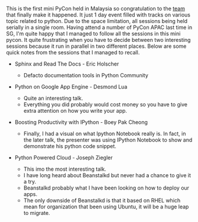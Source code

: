 <!-- 
.. title: Mini PyCon MY 2014
.. slug: mini-pycon-my-2014
.. date: 2014/03/16 08:19:20
.. tags: draft, pycon, python
.. link: 
.. description: 
.. type: text
-->

This is the first mini PyCon held in Malaysia so congratulation to the [team][1] that
finally make it happened. It just 1 day event filled with tracks on various topic
related to python. Due to the space limitation, all sessions being held serially in
a single room. Having attend a number of PyCon APAC last time in SG, I'm quite happy
that I managed to follow all the sessions in this mini pycon. It quite frustrating when
you have to decide between two interesting sessions because it run in parallel in two
different places. Below are some quick notes from the sessions that I managed to recall.

* Sphinx and Read The Docs - Eric Holscher
    - Defacto documentation tools in Python Community

* Python on Google App Engine - Desmond Lua
    - Quite an interesting talk.
    - Everything you did probably would cost money so you have to give extra
      attention on how you write your app.

* Boosting Productivity with IPython - Boey Pak Cheong
    - Finally, I had a visual on what Ipython Notebook really is. In fact, in the
      later talk, the presenter was using IPython Notebook to show and demonstrate
      his python code snippet.

* Python Powered Cloud - Joseph Ziegler
    - This imo the most interesting talk.
    - I have long heard about Beanstalkd but never had a chance to give it a try.
    - Beanstalkd probably what I have been looking on how to deploy our apps.
    - The only downside of Beanstalkd is that it based on RHEL which mean for
      organization that been using Ubuntu, it will be a huge leap to migrate.

[1]:http://www.pycon.my/mini-pycon-my-2014/staff 
